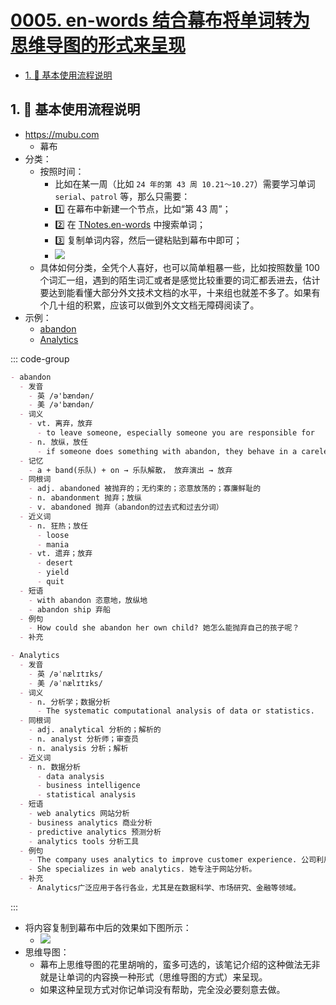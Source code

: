 # [0005. en-words 结合幕布将单词转为思维导图的形式来呈现](https://github.com/Tdahuyou/TNotes.en-notes/tree/main/notes/0005.%20en-words%20%E7%BB%93%E5%90%88%E5%B9%95%E5%B8%83%E5%B0%86%E5%8D%95%E8%AF%8D%E8%BD%AC%E4%B8%BA%E6%80%9D%E7%BB%B4%E5%AF%BC%E5%9B%BE%E7%9A%84%E5%BD%A2%E5%BC%8F%E6%9D%A5%E5%91%88%E7%8E%B0)

<!-- region:toc -->

- [1. 📒 基本使用流程说明](#1--基本使用流程说明)

<!-- endregion:toc -->

## 1. 📒 基本使用流程说明

- https://mubu.com
  - 幕布
- 分类：
  - 按照时间：
    - 比如在某一周（比如 `24 年的第 43 周 10.21～10.27`）需要学习单词 `serial`、`patrol` 等，那么只需要：
    - 1️⃣ 在幕布中新建一个节点，比如“第 43 周”；
    - 2️⃣ 在 [TNotes.en-words](https://github.com/Tdahuyou/TNotes.en-words) 中搜索单词；
    - 3️⃣ 复制单词内容，然后一键粘贴到幕布中即可；
    - ![](assets/2024-10-26-19-27-01.png)
  - 具体如何分类，全凭个人喜好，也可以简单粗暴一些，比如按照数量 100 个词汇一组，遇到的陌生词汇或者是感觉比较重要的词汇都丢进去，估计要达到能看懂大部分外文技术文档的水平，十来组也就差不多了。如果有个几十组的积累，应该可以做到外文文档无障碍阅读了。
- 示例：
  - [abandon](https://github.com/Tdahuyou/TNotes.en-words/blob/main/abandon.md)
  - [Analytics](https://github.com/Tdahuyou/TNotes.en-words/blob/main/Analytics.md)

::: code-group

```md [abandon]
- abandon
  - 发音
    - 英 /ə'bændən/
    - 美 /ə'bændən/
  - 词义
    - vt. 离弃，放弃
      - to leave someone, especially someone you are responsible for
    - n. 放纵，放任
      - if someone does something with abandon, they behave in a careless or uncontrolled way, without thinking or caring about what they are doing
  - 记忆
    - a + band(乐队) + on → 乐队解散， 放弃演出 → 放弃
  - 同根词
    - adj. abandoned 被抛弃的；无约束的；恣意放荡的；寡廉鲜耻的
    - n. abandonment 抛弃；放纵
    - v. abandoned 抛弃（abandon的过去式和过去分词）
  - 近义词
    - n. 狂热；放任
      - loose
      - mania
    - vt. 遗弃；放弃
      - desert
      - yield
      - quit
  - 短语
    - with abandon 恣意地，放纵地
    - abandon ship 弃船
  - 例句
    - How could she abandon her own child? 她怎么能抛弃自己的孩子呢？
  - 补充
```

```md [Analytics]
- Analytics
  - 发音
    - 英 /əˈnælɪtɪks/
    - 美 /əˈnælɪtɪks/
  - 词义
    - n. 分析学；数据分析
      - The systematic computational analysis of data or statistics.
  - 同根词
    - adj. analytical 分析的；解析的
    - n. analyst 分析师；审查员
    - n. analysis 分析；解析
  - 近义词
    - n. 数据分析
      - data analysis
      - business intelligence
      - statistical analysis
  - 短语
    - web analytics 网站分析
    - business analytics 商业分析
    - predictive analytics 预测分析
    - analytics tools 分析工具
  - 例句
    - The company uses analytics to improve customer experience. 公司利用数据分析来改善客户体验。
    - She specializes in web analytics. 她专注于网站分析。
  - 补充
    - Analytics广泛应用于各行各业，尤其是在数据科学、市场研究、金融等领域。
```

:::

- 将内容复制到幕布中后的效果如下图所示：
  - ![](assets/2025-02-05-20-53-25.png)
- 思维导图：
  - 幕布上思维导图的花里胡哨的，蛮多可选的，该笔记介绍的这种做法无非就是让单词的内容换一种形式（思维导图的方式）来呈现。
  - 如果这种呈现方式对你记单词没有帮助，完全没必要刻意去做。

<Discussions id="TNotes.en-notes.0005" />
